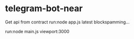 # telegram-bot-near
Get api from contract
run:node app.js
latest blockspamming...

run:node main.js
viewport:3000
